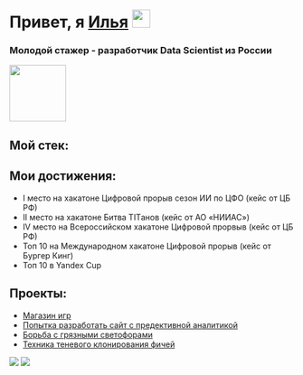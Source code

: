 <h1 align='left'>Привет, я <a href="https://github.com/IsMarshev" target="_blank">Илья</a> 
<img src="https://github.com/blackcater/blackcater/raw/main/images/Hi.gif" height="32"/></h1>
<h3 align="left">Молодой стажер - разработчик Data Scientist из России</h3><img src="https://media.giphy.com/media/M9gbBd9nbDrOTu1Mqx/giphy.gif" width="100"/>
<h2>Мой стек:</h2>
<h2>Мои достижения:</h2>
<ul>
      <li>I место на хакатоне Цифровой прорыв сезон ИИ по ЦФО (кейс от ЦБ РФ)</li>
      <li>II место на хакатоне Битва ТITанов (кейс от АО «НИИАС»)</li>
      <li>IV место на Всероссийском хакатоне Цифровой прорвыв (кейс от ЦБ РФ)</li>
      <li>Топ 10 на Международном хакатоне Цифровой прорыв (кейс от Бургер Кинг)</li>
      <li>Топ 10 в Yandex Cup</li>
</ul>
<h2>Проекты:</h2>
<ul>
      <li><a href='https://github.com/IsMarshev/GameShop'>Магазин игр</a></li>
      <li><a href='https://github.com/IsMarshev/Case-CB-RF'>Попытка разработать сайт с предективной аналитикой</a></li>
      <li><a href='https://github.com/IsMarshev/Case-RZD-Battle-of-Titans'>Борьба с грязными светофорами</a></li>
      <li><a href='https://github.com/IsMarshev/Hackaton_command_MLC'>Техника теневого клонирования фичей</a></li>
</ul>
<img src="https://github-readme-stats.vercel.app/api?username=IsMarshev">
<img src = "https://github-readme-stats.vercel.app/api/top-langs/?username=IsMarshev&layout=compact">
<!--
**IsMarshev/IsMarshev** is a ✨ _special_ ✨ repository because its `README.md` (this file) appears on your GitHub profile.

Here are some ideas to get you started:

- 🔭 I’m currently working on ...
- 🌱 I’m currently learning ...
- 👯 I’m looking to collaborate on ...
- 🤔 I’m looking for help with ...
- 💬 Ask me about ...
- 📫 How to reach me: ...
- 😄 Pronouns: ...
- ⚡ Fun fact: ...
-->
